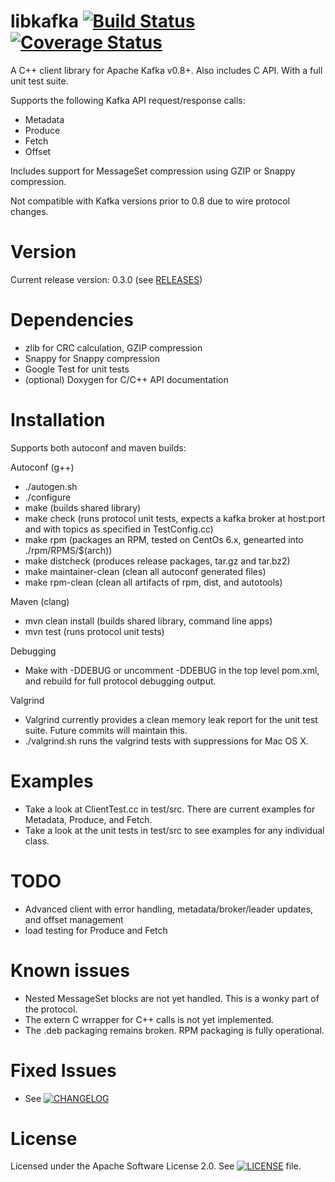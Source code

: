 libkafka [![Build Status](https://travis-ci.org/adobe-research/libkafka.png)](https://travis-ci.org/adobe-research/libkafka) [![Coverage Status](https://coveralls.io/repos/adobe-research/libkafka/badge.png)](https://coveralls.io/r/adobe-research/libkafka)
========

A C++ client library for Apache Kafka v0.8+. Also includes C API. With a full unit test suite.

Supports the following Kafka API request/response calls:

* Metadata
* Produce
* Fetch
* Offset

Includes support for MessageSet compression using GZIP or Snappy compression.

Not compatible with Kafka versions prior to 0.8 due to wire protocol changes.

Version
=======
Current release version: 0.3.0 (see <a href="https://github.com/adobe-research/libkafka/releases">RELEASES</a>)


Dependencies
============

* zlib for CRC calculation, GZIP compression
* Snappy for Snappy compression
* Google Test for unit tests
* (optional) Doxygen for C/C++ API documentation

Installation
============

Supports both autoconf and maven builds:

Autoconf (g++)
* ./autogen.sh
* ./configure 
* make (builds shared library)
* make check (runs protocol unit tests, expects a kafka broker at host:port and with topics as specified in TestConfig.cc)
* make rpm (packages an RPM, tested on CentOs 6.x, genearted into ./rpm/RPMS/$(arch))
* make distcheck (produces release packages, tar.gz and tar.bz2)
* make maintainer-clean (clean all autoconf generated files)
* make rpm-clean (clean all artifacts of rpm, dist, and autotools)

Maven (clang)
* mvn clean install (builds shared library, command line apps)
* mvn test (runs protocol unit tests)

Debugging
* Make with -DDEBUG or uncomment -DDEBUG in the top level pom.xml, and rebuild for full protocol debugging output.

Valgrind
* Valgrind currently provides a clean memory leak report for the unit test suite. Future commits will maintain this.
* ./valgrind.sh runs the valgrind tests with suppressions for Mac OS X.

Examples
========

* Take a look at ClientTest.cc in test/src. There are current examples for Metadata, Produce, and Fetch.
* Take a look at the unit tests in test/src to see examples for any individual class.

TODO
====
* Advanced client with error handling, metadata/broker/leader updates, and offset management
* load testing for Produce and Fetch

Known issues
=============
* Nested MessageSet blocks are not yet handled. This is a wonky part of the protocol.
* The extern C wrrapper for C++ calls is not yet implemented.
* The .deb packaging remains broken. RPM packaging is fully operational.

Fixed Issues
============
* See [![CHANGELOG](CHANGELOG)](CHANGELOG)

License
============
Licensed under the Apache Software License 2.0. See [![LICENSE](LICENSE)](LICENSE) file.

